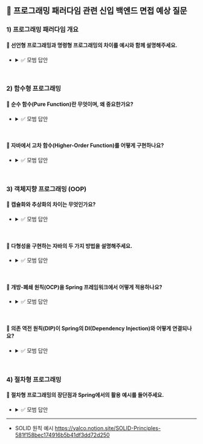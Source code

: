 ## 💬 프로그래밍 패러다임 관련 신입 백엔드 면접 예상 질문

### 1) 프로그래밍 패러다임 개요
#### 💬 선언형 프로그래밍과 명령형 프로그래밍의 차이를 예시와 함께 설명해주세요.
* 
  <details>
  <summary>✅ 모범 답안</summary>

  * 명령형은 어떻게에 초점을 맞춘 프로그래밍 패러다임
  * `for (int num : numbers) { sum += num; }`
  * 선언형은 무엇에 초점을 맟춘 프로그래밍 패러다임
  * `int sum = numbers.stream().mapToInt(Integer::intValue).sum();`
  </details>

<br>

### 2) 함수형 프로그래밍
#### 💬 순수 함수(Pure Function)란 무엇이며, 왜 중요한가요?
* 
  <details>
  <summary>✅ 모범 답안</summary>

  * 순수함수란, 입력값으로 출력이 결정되고, 외부 상태를 변경하지 않는 함수
  * 장점은 예측이 쉽고, 테스트가 용이하며, 병렬처리에 안정성이 생긴다.
  </details>    

<br>

#### 💬 자바에서 고차 함수(Higher-Order Function)를 어떻게 구현하나요?
* 
  <details>
  <summary>✅ 모범 답안</summary>

  * 함수를 매개변수로 받거나 반환할 수 있는 기능을 활용합니다.
  * 예시: Stream.map(), Comparator를 람다로 전달
  </details>    

<br>

### 3) 객체지향 프로그래밍 (OOP)
#### 💬 캡슐화와 추상화의 차이는 무엇인가요?
* 
  <details>
  <summary>✅ 모범 답안</summary>

  * 캡슐화: 데이터와 메서드를 묶고, 접근 제어자(private)로 내부 구현을 숨김 (정보 은닉)
  * 추상화: 복잡한 시스템에서 핵심 기능을 단순화 (예: Animal → Dog, Cat)
  </details>   

<br>

#### 💬 다형성을 구현하는 자바의 두 가지 방법을 설명해주세요.
*
  <details>
  <summary>✅ 모범 답안</summary>

  * 오버로딩: 같은 이름의 메서드를 매개변수로 구분 (컴파일 타임 다형성)
  * 오버라이딩: 상속받은 메서드를 재정의 (런타임 다형성)
  </details>  


<br>

#### 💬 개방-폐쇄 원칙(OCP)을 Spring 프레임워크에서 어떻게 적용하나요?
*
  <details>
  <summary>✅ 모범 답안</summary>

  * 확장에는 열려 있음: 인터페이스(UserRepository)를 정의해 새로운 구현체 추가 가능
  * 변경에는 닫혀 있음: 기존 코드(UserService)는 수정하지 않고 JpaUserRepository → MongoUserRepository로 교체 가능
  </details>  

<br>

#### 💬 의존 역전 원칙(DIP)이 Spring의 DI(Dependency Injection)와 어떻게 연결되나요?
*
  <details>
  <summary>✅ 모범 답안</summary>

  * DIP: "고수준 모듈이 저수준 모듈에 의존하지 않아야 함"
  * Spring DI: @Autowired로 인터페이스에 의존성 주입 → 구현체 변경 시 코드 수정 불필요
  </details>  

<br>

### 4) 절차형 프로그래밍
#### 💬 절차형 프로그래밍의 장단점과 Spring에서의 활용 예시를 들어주세요.
*
  <details>
  <summary>✅ 모범 답안</summary>

  * 장점: 실행 속도 ⚡, 복잡한 계산 작업에 적합
  * 단점: 유지보수 어려움, 재사용성 ↓
  * Spring 활용: 대용량 데이터 배치 처리 시 Tasklet에서 순차적 로직 구현
 </details>


---
* SOLID 원칙 예시
<https://yalco.notion.site/SOLID-Principles-581f158bec174916b5b41df3dd72d250> 